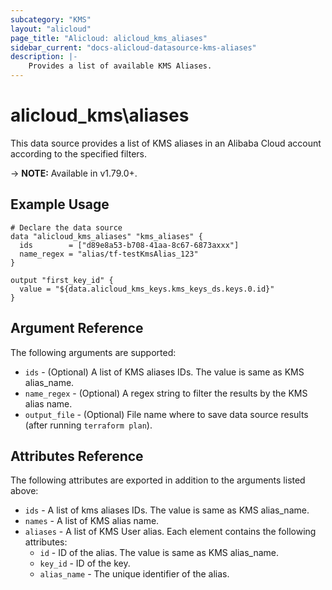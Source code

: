 ```yaml
---
subcategory: "KMS"
layout: "alicloud"
page_title: "Alicloud: alicloud_kms_aliases"
sidebar_current: "docs-alicloud-datasource-kms-aliases"
description: |-
    Provides a list of available KMS Aliases.
---
```


# alicloud\_kms\aliases

This data source provides a list of KMS aliases in an Alibaba Cloud account according to the specified filters.
 
-> **NOTE:** Available in v1.79.0+.

## Example Usage

```
# Declare the data source
data "alicloud_kms_aliases" "kms_aliases" {
  ids        = ["d89e8a53-b708-41aa-8c67-6873axxx"]
  name_regex = "alias/tf-testKmsAlias_123"
}

output "first_key_id" {
  value = "${data.alicloud_kms_keys.kms_keys_ds.keys.0.id}"
}
```

## Argument Reference

The following arguments are supported:

* `ids` - (Optional) A list of KMS aliases IDs. The value is same as KMS alias_name.
* `name_regex` - (Optional) A regex string to filter the results by the KMS alias name.
* `output_file` - (Optional) File name where to save data source results (after running `terraform plan`).

## Attributes Reference

The following attributes are exported in addition to the arguments listed above:

* `ids` -  A list of kms aliases IDs. The value is same as KMS alias_name. 
* `names` -  A list of KMS alias name.
* `aliases` - A list of KMS User alias. Each element contains the following attributes:
  * `id` - ID of the alias. The value is same as KMS alias_name.
  * `key_id` - ID of the key.
  * `alias_name` - The unique identifier of the alias.

